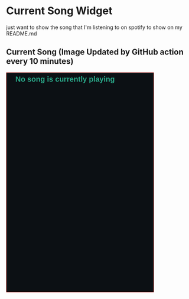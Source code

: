 # Current Song Widget
just want to show the song that I'm listening to on spotify to show on my README.md

## Current Song (Image Updated by GitHub action every 10 minutes)
![](songs-pictures/image635.png)

